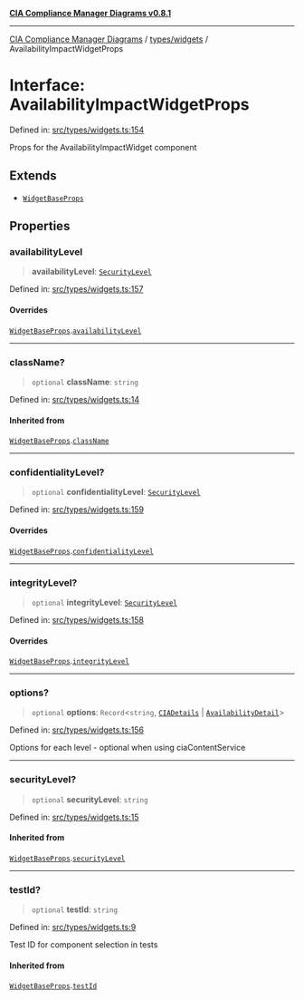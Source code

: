 [**CIA Compliance Manager Diagrams v0.8.1**](../../../README.md)

***

[CIA Compliance Manager Diagrams](../../../modules.md) / [types/widgets](../README.md) / AvailabilityImpactWidgetProps

# Interface: AvailabilityImpactWidgetProps

Defined in: [src/types/widgets.ts:154](https://github.com/Hack23/cia-compliance-manager/blob/aea527f1006de96602c10bb201453301cffe7b07/src/types/widgets.ts#L154)

Props for the AvailabilityImpactWidget component

## Extends

- [`WidgetBaseProps`](WidgetBaseProps.md)

## Properties

### availabilityLevel

> **availabilityLevel**: [`SecurityLevel`](../../cia/type-aliases/SecurityLevel.md)

Defined in: [src/types/widgets.ts:157](https://github.com/Hack23/cia-compliance-manager/blob/aea527f1006de96602c10bb201453301cffe7b07/src/types/widgets.ts#L157)

#### Overrides

[`WidgetBaseProps`](WidgetBaseProps.md).[`availabilityLevel`](WidgetBaseProps.md#availabilitylevel)

***

### className?

> `optional` **className**: `string`

Defined in: [src/types/widgets.ts:14](https://github.com/Hack23/cia-compliance-manager/blob/aea527f1006de96602c10bb201453301cffe7b07/src/types/widgets.ts#L14)

#### Inherited from

[`WidgetBaseProps`](WidgetBaseProps.md).[`className`](WidgetBaseProps.md#classname)

***

### confidentialityLevel?

> `optional` **confidentialityLevel**: [`SecurityLevel`](../../cia/type-aliases/SecurityLevel.md)

Defined in: [src/types/widgets.ts:159](https://github.com/Hack23/cia-compliance-manager/blob/aea527f1006de96602c10bb201453301cffe7b07/src/types/widgets.ts#L159)

#### Overrides

[`WidgetBaseProps`](WidgetBaseProps.md).[`confidentialityLevel`](WidgetBaseProps.md#confidentialitylevel)

***

### integrityLevel?

> `optional` **integrityLevel**: [`SecurityLevel`](../../cia/type-aliases/SecurityLevel.md)

Defined in: [src/types/widgets.ts:158](https://github.com/Hack23/cia-compliance-manager/blob/aea527f1006de96602c10bb201453301cffe7b07/src/types/widgets.ts#L158)

#### Overrides

[`WidgetBaseProps`](WidgetBaseProps.md).[`integrityLevel`](WidgetBaseProps.md#integritylevel)

***

### options?

> `optional` **options**: `Record`\<`string`, [`CIADetails`](../../cia/interfaces/CIADetails.md) \| [`AvailabilityDetail`](AvailabilityDetail.md)\>

Defined in: [src/types/widgets.ts:156](https://github.com/Hack23/cia-compliance-manager/blob/aea527f1006de96602c10bb201453301cffe7b07/src/types/widgets.ts#L156)

Options for each level - optional when using ciaContentService

***

### securityLevel?

> `optional` **securityLevel**: `string`

Defined in: [src/types/widgets.ts:15](https://github.com/Hack23/cia-compliance-manager/blob/aea527f1006de96602c10bb201453301cffe7b07/src/types/widgets.ts#L15)

#### Inherited from

[`WidgetBaseProps`](WidgetBaseProps.md).[`securityLevel`](WidgetBaseProps.md#securitylevel)

***

### testId?

> `optional` **testId**: `string`

Defined in: [src/types/widgets.ts:9](https://github.com/Hack23/cia-compliance-manager/blob/aea527f1006de96602c10bb201453301cffe7b07/src/types/widgets.ts#L9)

Test ID for component selection in tests

#### Inherited from

[`WidgetBaseProps`](WidgetBaseProps.md).[`testId`](WidgetBaseProps.md#testid)
